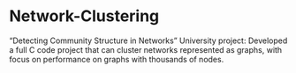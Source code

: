 # Network-Clustering

“Detecting Community Structure in Networks” University project: Developed a full C code project that can cluster networks represented as graphs, with focus on performance on graphs with thousands of nodes.
